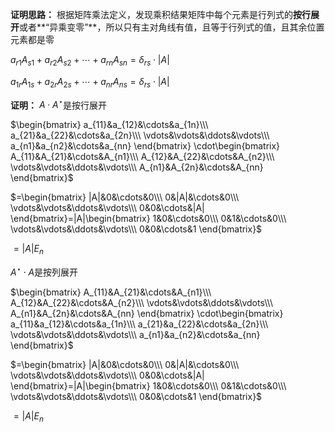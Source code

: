 **证明思路：**
根据矩阵乘法定义，发现乘积结果矩阵中每个元素是行列式的**按行展开**或者**“异乘变零”**，所以只有主对角线有值，且等于行列式的值，且其余位置元素都是零

$a_{r1}A_{s1}+a_{r2}A_{s2}+\cdots+a_{rn}A_{sn}=\delta_{rs}\cdot|A|$

$a_{1r}A_{1s}+a_{2r}A_{2s}+\cdots+a_{nr}A_{ns}=\delta_{rs}\cdot|A|$

**证明：**
$A\cdot A^\star$是按行展开

$\begin{bmatrix}
a_{11}&a_{12}&\cdots&a_{1n}\\\ 
a_{21}&a_{22}&\cdots&a_{2n}\\\ 
\vdots&\vdots&\ddots&\vdots\\\ 
a_{n1}&a_{n2}&\cdots&a_{nn}
\end{bmatrix}
\cdot\begin{bmatrix}
A_{11}&A_{21}&\cdots&A_{n1}\\\ 
A_{12}&A_{22}&\cdots&A_{n2}\\\ 
\vdots&\vdots&\ddots&\vdots\\\ 
A_{n1}&A_{2n}&\cdots&A_{nn}
\end{bmatrix}$

$=\begin{bmatrix}
|A|&0&\cdots&0\\\ 
0&|A|&\cdots&0\\\ 
\vdots&\vdots&\ddots&\vdots\\\ 
0&0&\cdots&|A|
\end{bmatrix}=|A|\begin{bmatrix}
1&0&\cdots&0\\\ 
0&1&\cdots&0\\\ 
\vdots&\vdots&\ddots&\vdots\\\ 
0&0&\cdots&1
\end{bmatrix}$

$=|A|E_n$

$A^\star\cdot A$是按列展开

$\begin{bmatrix}
A_{11}&A_{21}&\cdots&A_{n1}\\\ 
A_{12}&A_{22}&\cdots&A_{n2}\\\ 
\vdots&\vdots&\ddots&\vdots\\\ 
A_{n1}&A_{2n}&\cdots&A_{nn}
\end{bmatrix}
\cdot\begin{bmatrix}
a_{11}&a_{12}&\cdots&a_{1n}\\\ 
a_{21}&a_{22}&\cdots&a_{2n}\\\ 
\vdots&\vdots&\ddots&\vdots\\\ 
a_{n1}&a_{n2}&\cdots&a_{nn}
\end{bmatrix}$

$=\begin{bmatrix}
|A|&0&\cdots&0\\\ 
0&|A|&\cdots&0\\\ 
\vdots&\vdots&\ddots&\vdots\\\ 
0&0&\cdots&|A|
\end{bmatrix}=|A|\begin{bmatrix}
1&0&\cdots&0\\\ 
0&1&\cdots&0\\\ 
\vdots&\vdots&\ddots&\vdots\\\ 
0&0&\cdots&1
\end{bmatrix}$

$=|A|E_n$